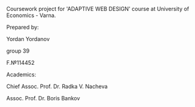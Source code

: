 Coursework project for 'ADAPTIVE WEB DESIGN' course at University of Economics - Varna.

Prepared by:

Yordan Yordanov

group 39

F.№114452

Academics:

Chief Assoc. Prof. Dr. Radka V. Nacheva

Assoc. Prof. Dr. Boris Bankov
